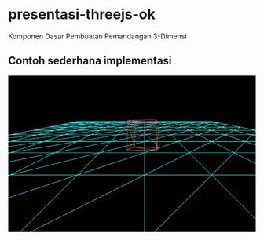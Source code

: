 # presentasi-threejs-ok

Komponen Dasar Pembuatan Pemandangan 3-Dimensi

## Contoh sederhana implementasi
![Foto obyek](foto.jpg)
